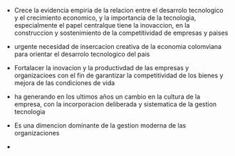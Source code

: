 - Crece la evidencia empiria de la relacion entre el desarrolo tecnologico y el crecimiento economico, y la importancia de la tecnologia, especialmente el papel centralque tiene la inovaccion, en la construccion y sostenimiento de la competitividad de empresas y paises


- urgente necesidad  de insercacion creativa  de  la economia colomviana para orientar el desarrolo tecnologico del pais

- Fortalacer la inovacion y la productivdad de  las empresas y organizacioes con el fin de garantizar la competitividad de los bienes y mejora de las condiciones de vida

- ha generando en los ultimos años un cambio en la cultura de la empresa, con la incorporacion deliberada y sistematica de la gestion tecnologia

- Es una dimencion dominante de la gestion moderna de las organizaciones 

- 

